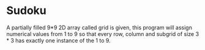 # Sudoku
A partially filled 9*9 2D array called grid is given, this program will assign numerical values from 1 to 9 so that every row, column and subgrid of size 3 * 3  has exactly one instance of the 1 to 9.
